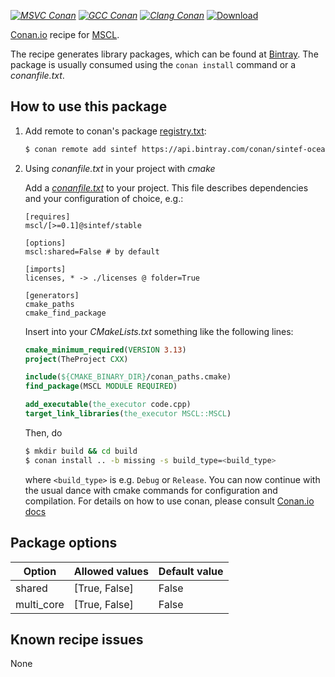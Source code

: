 [_![MSVC Conan](https://github.com/sintef-ocean/conan-mscl/workflows/MSVC%20Conan/badge.svg)_](https://github.com/sintef-ocean/conan-mscl/actions?query=workflow%3A%22MSVC+Conan%22)
[_![GCC Conan](https://github.com/sintef-ocean/conan-mscl/workflows/GCC%20Conan/badge.svg)_](https://github.com/sintef-ocean/conan-mscl/actions?query=workflow%3A%22GCC+Conan%22)
[_![Clang Conan](https://github.com/sintef-ocean/conan-mscl/workflows/Clang%20Conan/badge.svg)_](https://github.com/sintef-ocean/conan-mscl/actions?query=workflow%3A%22Clang+Conan%22)
[ ![Download](https://api.bintray.com/packages/sintef-ocean/conan/mscl%3Asintef/images/download.svg) ](https://bintray.com/sintef-ocean/conan/mscl%3Asintef/_latestVersion)

[Conan.io](https://conan.io) recipe for [MSCL](https://github.com/LORD-MicroStrain/MSCL).

The recipe generates library packages, which can be found at [Bintray](https://bintray.com/sintef-ocean/conan/mscl%3Asintef/_latestVersion).
The package is usually consumed using the `conan install` command or a *conanfile.txt*.

## How to use this package

1. Add remote to conan's package [registry.txt](http://docs.conan.io/en/latest/reference/config_files/registry.txt.html):

   ```bash
   $ conan remote add sintef https://api.bintray.com/conan/sintef-ocean/conan
   ```

2. Using *conanfile.txt* in your project with *cmake*

   Add a [*conanfile.txt*](http://docs.conan.io/en/latest/reference/conanfile_txt.html) to your project. This file describes dependencies and your configuration of choice, e.g.:

   ```
   [requires]
   mscl/[>=0.1]@sintef/stable

   [options]
   mscl:shared=False # by default

   [imports]
   licenses, * -> ./licenses @ folder=True

   [generators]
   cmake_paths
   cmake_find_package
   ```

   Insert into your *CMakeLists.txt* something like the following lines:
   ```cmake
   cmake_minimum_required(VERSION 3.13)
   project(TheProject CXX)

   include(${CMAKE_BINARY_DIR}/conan_paths.cmake)
   find_package(MSCL MODULE REQUIRED)

   add_executable(the_executor code.cpp)
   target_link_libraries(the_executor MSCL::MSCL)
   ```
   Then, do
   ```bash
   $ mkdir build && cd build
   $ conan install .. -b missing -s build_type=<build_type>
   ```
   where `<build_type>` is e.g. `Debug` or `Release`.
   You can now continue with the usual dance with cmake commands for configuration and compilation. For details on how to use conan, please consult [Conan.io docs](http://docs.conan.io/en/latest/)

## Package options

| Option        | Allowed values    |   Default value   |
| ------------- | ----------------- | ----------------- |
| shared        | [True, False]     | False             |
| multi_core    | [True, False]     | False             |


## Known recipe issues

None
